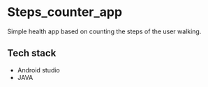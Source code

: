 # Steps_counter_app
Simple health app based on counting the steps of the user walking.

## Tech stack
* Android studio
* JAVA

